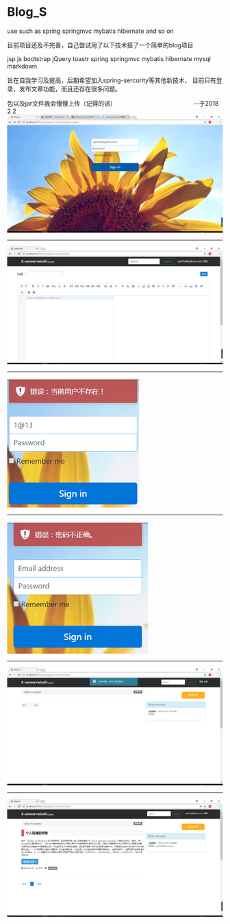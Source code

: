 # Blog_S
use such as spring springmvc mybatis hibernate and so on

目前项目还及不完善，自己尝试用了以下技术搭了一个简单的blog项目

jsp
js
bootstrap
jQuery
toastr
spring
springmvc
mybatis
hibernate
mysql
markdown

旨在自我学习及提高，后期希望加入spring-sercurity等其他新技术，
目前只有登录，发布文章功能，而且还存在很多问题。

包以及jar文件我会慢慢上传（记得的话）
                                              --于2018 2 2
![login](/img/signin.png)

<hr>

![edit](/img/edit.png)

<hr>

![提示](/img/toastr2.png)

<hr>

![提示](/img/toastr1.png)

<hr>

![index](/img/index_noSignin.png)

<hr>

![首页](/img/index.png)

